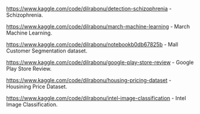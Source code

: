 https://www.kaggle.com/code/dilrabonu/detection-schizophrenia - Schizophrenia.

https://www.kaggle.com/code/dilrabonu/march-machine-learning - March Machine Learning.

https://www.kaggle.com/code/dilrabonu/notebookb0db67825b - Mall Customer Segmentation dataset.

https://www.kaggle.com/code/dilrabonu/google-play-store-review - Google Play Store Review.

https://www.kaggle.com/code/dilrabonu/housing-pricing-dataset - Housining Price Dataset.

https://www.kaggle.com/code/dilrabonu/intel-image-classification - Intel Image Classification.
